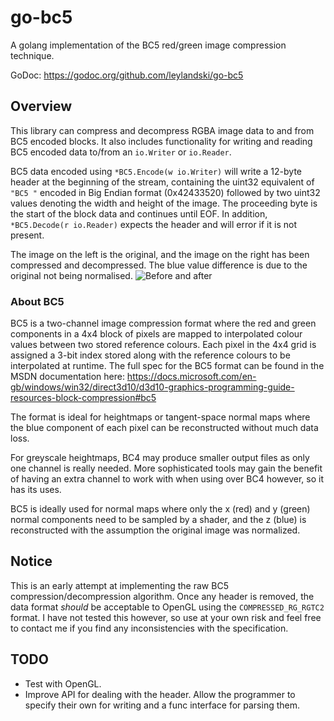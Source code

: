 # go-bc5
A golang implementation of the BC5 red/green image compression technique.

GoDoc: https://godoc.org/github.com/leylandski/go-bc5

## Overview
This library can compress and decompress RGBA image data to and from BC5 encoded blocks. It also includes functionality for writing and reading BC5 encoded data to/from an `io.Writer` or `io.Reader`.

BC5 data encoded using `*BC5.Encode(w io.Writer)` will write a 12-byte header at the beginning of the stream, containing the uint32 equivalent of `"BC5 "` encoded in Big Endian format (0x42433520) followed by two uint32 values denoting the width and height of the image. The proceeding byte is the start of the block data and continues until EOF.  In addition, `*BC5.Decode(r io.Reader)` expects the header and will error if it is not present.

The image on the left is the original, and the image on the right has been compressed and decompressed. The blue value difference is due to the original not being normalised.
![Before and after](https://i.imgur.com/xDj4yie.png)

### About BC5
BC5 is a two-channel image compression format where the red and green components in a 4x4 block of pixels are mapped to interpolated colour values between two stored reference colours. Each pixel in the 4x4 grid is assigned a 3-bit index stored along with the reference colours to be interpolated at runtime. The full spec for the BC5 format can be found in the MSDN documentation here: https://docs.microsoft.com/en-gb/windows/win32/direct3d10/d3d10-graphics-programming-guide-resources-block-compression#bc5 

The format is ideal for heightmaps or tangent-space normal maps where the blue component of each pixel can be reconstructed without much data loss.

For greyscale heightmaps, BC4 may produce smaller output files as only one channel is really needed. More sophisticated tools may gain the benefit of having an extra channel to work with when using over BC4 however, so it has its uses.

BC5 is ideally used for normal maps where only the x (red) and y (green) normal components need to be sampled by a shader, and the z (blue) is reconstructed with the assumption the original image was normalized.

## Notice
This is an early attempt at implementing the raw BC5 compression/decompression algorithm. Once any header is removed, the data format _should_ be acceptable to OpenGL using the `COMPRESSED_RG_RGTC2` format. I have not tested this however, so use at your own risk and feel free to contact me if you find any inconsistencies with the specification. 

## TODO
* Test with OpenGL.
* Improve API for dealing with the header. Allow the programmer to specify their own for writing and a func interface for parsing them.
